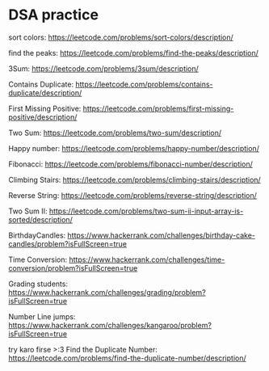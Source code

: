 # DSA practice 
sort colors: https://leetcode.com/problems/sort-colors/description/

find the peaks: https://leetcode.com/problems/find-the-peaks/description/

3Sum: https://leetcode.com/problems/3sum/description/

Contains Duplicate: https://leetcode.com/problems/contains-duplicate/description/

First Missing Positive: https://leetcode.com/problems/first-missing-positive/description/

Two Sum: https://leetcode.com/problems/two-sum/description/

Happy number: https://leetcode.com/problems/happy-number/description/

Fibonacci: https://leetcode.com/problems/fibonacci-number/description/

Climbing Stairs: https://leetcode.com/problems/climbing-stairs/description/

Reverse String:  https://leetcode.com/problems/reverse-string/description/

Two Sum II: https://leetcode.com/problems/two-sum-ii-input-array-is-sorted/description/

BirthdayCandles: https://www.hackerrank.com/challenges/birthday-cake-candles/problem?isFullScreen=true

Time Conversion: https://www.hackerrank.com/challenges/time-conversion/problem?isFullScreen=true

Grading students: https://www.hackerrank.com/challenges/grading/problem?isFullScreen=true

Number Line jumps: https://www.hackerrank.com/challenges/kangaroo/problem?isFullScreen=true

try karo firse >:3
Find the Duplicate Number: https://leetcode.com/problems/find-the-duplicate-number/description/

